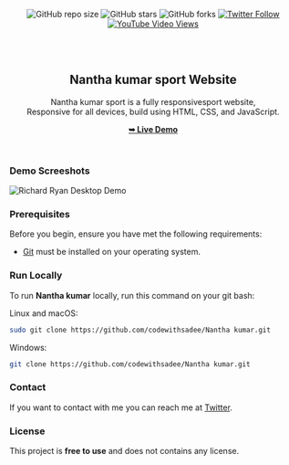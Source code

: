 <div align="center">
  
  ![GitHub repo size](https://img.shields.io/github/repo-size/codewithsadee/richard-ryan)
  ![GitHub stars](https://img.shields.io/github/stars/codewithsadee/Nantha_kumar?style=social)
  ![GitHub forks](https://img.shields.io/github/forks/codewithsadee/Nantha_kumar?style=social)
  [![Twitter Follow](https://img.shields.io/twitter/follow/codewithsadee?style=social)](https://twitter.com/intent/follow?screen_name=codewithsadee)
  [![YouTube Video Views](https://img.shields.io/youtube/views/jOA6ROBXdRE?style=social)](https://youtu.be/jOA6ROBXdRE)

  <br />
  <br />

  <h2 align="center">Nantha kumar sport Website</h2>

  Nantha kumar sport is a fully responsivesport website, <br />Responsive for all devices, build using HTML, CSS, and JavaScript.

  <a href="https://github.com/Harsh-ini4/Nantha_kumar_sport/"><strong>➥ Live Demo</strong></a>

</div>

<br />

### Demo Screeshots

![Richard Ryan Desktop Demo](./readme-images/desktop.png "Desktop Demo")

### Prerequisites

Before you begin, ensure you have met the following requirements:

* [Git](https://git-scm.com/downloads "Download Git") must be installed on your operating system.

### Run Locally

To run **Nantha kumar** locally, run this command on your git bash:

Linux and macOS:

```bash
sudo git clone https://github.com/codewithsadee/Nantha kumar.git
```

Windows:

```bash
git clone https://github.com/codewithsadee/Nantha kumar.git
```

### Contact

If you want to contact with me you can reach me at [Twitter](https://www.twitter.com/codewithsadee).

### License

This project is **free to use** and does not contains any license.
